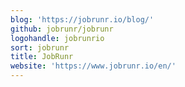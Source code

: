```yaml
---
blog: 'https://jobrunr.io/blog/'
github: jobrunr/jobrunr
logohandle: jobrunrio
sort: jobrunr
title: JobRunr
website: 'https://www.jobrunr.io/en/'
---
```

